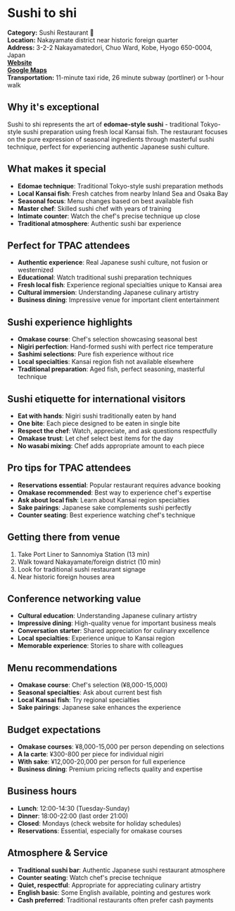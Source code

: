 # Sushi to shi

**Category:** Sushi Restaurant 🍣  
**Location:** Nakayamate district near historic foreign quarter  
**Address:** 3-2-2 Nakayamatedori, Chuo Ward, Kobe, Hyogo 650-0004, Japan  
**[Website](https://yoyaku-sushi-toshi.com/)**  
**[Google Maps](https://maps.app.goo.gl/bQNEDjNq9FvFyXmo7)**  
**Transportation:** 11-minute taxi ride, 26 minute subway (portliner) or 1-hour walk 

## Why it's exceptional

Sushi to shi represents the art of **edomae-style sushi** - traditional Tokyo-style sushi preparation using fresh local Kansai fish. The restaurant focuses on the pure expression of seasonal ingredients through masterful sushi technique, perfect for experiencing authentic Japanese sushi culture.

## What makes it special

- **Edomae technique**: Traditional Tokyo-style sushi preparation methods
- **Local Kansai fish**: Fresh catches from nearby Inland Sea and Osaka Bay
- **Seasonal focus**: Menu changes based on best available fish
- **Master chef**: Skilled sushi chef with years of training
- **Intimate counter**: Watch the chef's precise technique up close
- **Traditional atmosphere**: Authentic sushi bar experience

## Perfect for TPAC attendees

- **Authentic experience**: Real Japanese sushi culture, not fusion or westernized
- **Educational**: Watch traditional sushi preparation techniques
- **Fresh local fish**: Experience regional specialties unique to Kansai area
- **Cultural immersion**: Understanding Japanese culinary artistry
- **Business dining**: Impressive venue for important client entertainment

## Sushi experience highlights

- **Omakase course**: Chef's selection showcasing seasonal best
- **Nigiri perfection**: Hand-formed sushi with perfect rice temperature
- **Sashimi selections**: Pure fish experience without rice
- **Local specialties**: Kansai region fish not available elsewhere
- **Traditional preparation**: Aged fish, perfect seasoning, masterful technique

## Sushi etiquette for international visitors

- **Eat with hands**: Nigiri sushi traditionally eaten by hand
- **One bite**: Each piece designed to be eaten in single bite
- **Respect the chef**: Watch, appreciate, and ask questions respectfully
- **Omakase trust**: Let chef select best items for the day
- **No wasabi mixing**: Chef adds appropriate amount to each piece

## Pro tips for TPAC attendees

- **Reservations essential**: Popular restaurant requires advance booking
- **Omakase recommended**: Best way to experience chef's expertise
- **Ask about local fish**: Learn about Kansai region specialties
- **Sake pairings**: Japanese sake complements sushi perfectly
- **Counter seating**: Best experience watching chef's technique

## Getting there from venue

1. Take Port Liner to Sannomiya Station (13 min)
2. Walk toward Nakayamate/foreign district (10 min)
3. Look for traditional sushi restaurant signage
4. Near historic foreign houses area

## Conference networking value

- **Cultural education**: Understanding Japanese culinary artistry
- **Impressive dining**: High-quality venue for important business meals
- **Conversation starter**: Shared appreciation for culinary excellence
- **Local specialties**: Experience unique to Kansai region
- **Memorable experience**: Stories to share with colleagues

## Menu recommendations

- **Omakase course**: Chef's selection (¥8,000-15,000)
- **Seasonal specialties**: Ask about current best fish
- **Local Kansai fish**: Try regional specialties
- **Sake pairings**: Japanese sake enhances the experience

## Budget expectations

- **Omakase courses**: ¥8,000-15,000 per person depending on selections
- **A la carte**: ¥300-800 per piece for individual nigiri
- **With sake**: ¥12,000-20,000 per person for full experience
- **Business dining**: Premium pricing reflects quality and expertise

## Business hours

- **Lunch**: 12:00-14:30 (Tuesday-Sunday)
- **Dinner**: 18:00-22:00 (last order 21:00)
- **Closed**: Mondays (check website for holiday schedules)
- **Reservations**: Essential, especially for omakase courses

## Atmosphere & Service

- **Traditional sushi bar**: Authentic Japanese sushi restaurant atmosphere
- **Counter seating**: Watch chef's precise technique
- **Quiet, respectful**: Appropriate for appreciating culinary artistry
- **English basic**: Some English available, pointing and gestures work
- **Cash preferred**: Traditional restaurants often prefer cash payments

